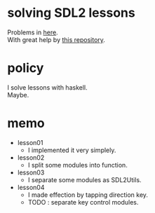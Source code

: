 # solving SDL2 lessons  
   Problems in [here](http://lazyfoo.net/tutorials/SDL/).  
   With great help by [this repository](https://github.com/palf/haskell-sdl2-examples).  

# policy  
   I solve lessons with haskell.  
   Maybe.  

# memo  
   *  lesson01  
      +  I implemented it very simplely.  
   *  lesson02  
      +  I split some modules into function.  
   *  lesson03  
      +  I separate some modules as SDL2Utils.  
   *  lesson04  
      +  I made effection by tapping direction key.  
      +  TODO : separate key control modules.  

